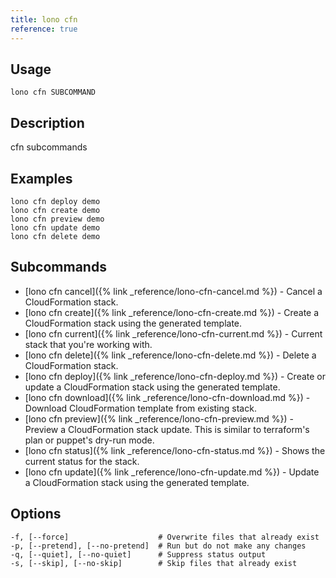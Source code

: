 ```yaml
---
title: lono cfn
reference: true
---
```


## Usage

    lono cfn SUBCOMMAND

## Description

cfn subcommands

## Examples

    lono cfn deploy demo
    lono cfn create demo
    lono cfn preview demo
    lono cfn update demo
    lono cfn delete demo

## Subcommands

* [lono cfn cancel]({% link _reference/lono-cfn-cancel.md %}) - Cancel a CloudFormation stack.
* [lono cfn create]({% link _reference/lono-cfn-create.md %}) - Create a CloudFormation stack using the generated template.
* [lono cfn current]({% link _reference/lono-cfn-current.md %}) - Current stack that you're working with.
* [lono cfn delete]({% link _reference/lono-cfn-delete.md %}) - Delete a CloudFormation stack.
* [lono cfn deploy]({% link _reference/lono-cfn-deploy.md %}) - Create or update a CloudFormation stack using the generated template.
* [lono cfn download]({% link _reference/lono-cfn-download.md %}) - Download CloudFormation template from existing stack.
* [lono cfn preview]({% link _reference/lono-cfn-preview.md %}) - Preview a CloudFormation stack update. This is similar to terraform's plan or puppet's dry-run mode.
* [lono cfn status]({% link _reference/lono-cfn-status.md %}) - Shows the current status for the stack.
* [lono cfn update]({% link _reference/lono-cfn-update.md %}) - Update a CloudFormation stack using the generated template.

## Options

```
-f, [--force]                    # Overwrite files that already exist
-p, [--pretend], [--no-pretend]  # Run but do not make any changes
-q, [--quiet], [--no-quiet]      # Suppress status output
-s, [--skip], [--no-skip]        # Skip files that already exist
```

